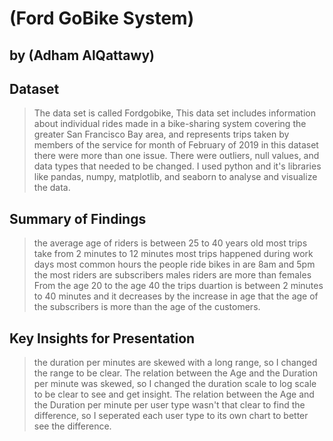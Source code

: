 # (Ford GoBike System)
## by (Adham AlQattawy)


## Dataset

> The data set is called Fordgobike, This data set includes information about individual rides made in a bike-sharing system covering the greater San Francisco Bay area, and represents trips taken by members of the service for month of February of 2019
> in this dataset there were more than one issue. There were outliers, null values, and data types that needed to be changed. 
> I used python and it's libraries like pandas, numpy, matplotlib, and seaborn to analyse and visualize the data.


## Summary of Findings

> the average age of riders is between 25 to 40 years old
> most trips take from 2 minutes to 12 minutes
> most trips happened during work days
> most common hours the people ride bikes in are 8am and 5pm
> the most riders are subscribers
> males riders are more than females
> From the age 20 to the age 40 the trips duartion is between 2 minutes to 40 minutes and it decreases by the increase in age
> that the age of the subscribers is more than the age of the customers.


## Key Insights for Presentation

> the duration per minutes are skewed with a long range, so I changed the range to be clear.
> The relation between the Age and the Duration per minute was skewed, so I changed the duration scale to log scale to be clear to see and get insight.
> The relation between the Age and the Duration per minute per user type wasn't that clear to find the difference, so I seperated each user type to its own chart to better see the difference.